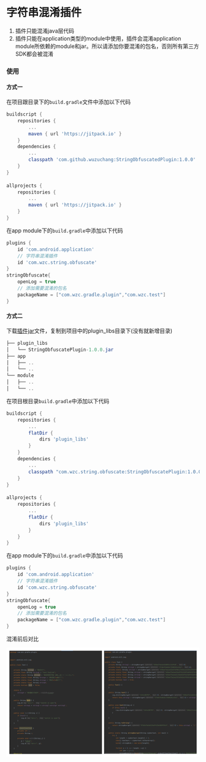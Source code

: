 # 字符串混淆插件

1. 插件只能混淆java层代码
2. 插件只能在application类型的module中使用，插件会混淆application module所依赖的module和jar。所以请添加你要混淆的包名，否则所有第三方SDK都会被混淆

### 使用

#### 方式一

在项目跟目录下的`build.gradle`文件中添加以下代码

```groovy
buildscript {
    repositories {
        ...
        maven { url 'https://jitpack.io' }
    }
    dependencies {
        ...
        classpath 'com.github.wuzuchang:StringObfuscatedPlugin:1.0.0'
    }
}

allprojects {
    repositories {
        ...
        maven { url 'https://jitpack.io' }
    }
}
```

在app module下的`build.gradle`中添加以下代码

```groovy
plugins {
    id 'com.android.application'
    // 字符串混淆插件
    id 'com.wzc.string.obfuscate'
}
stringObfuscate{
    openLog = true
    // 添加需要混淆的包名
    packageName = ["com.wzc.gradle.plugin","com.wzc.test"] 
}
```

#### 方式二

下载[插件jar](https://github.com/wuzuchang/StringObfuscatedPlugin/raw/master/plugin_libs/StringObfuscatePlugin-1.0.0.jar)文件，复制到项目中的plugin_libs目录下(没有就新增目录)

```java
├── plugin_libs
│   └── StringObfuscatePlugin-1.0.0.jar
├── app
│   ├── ..
│   └── ..
└── module
│   ├── ..
│   └── ..
```

在项目根目录`build.gradle`中添加以下代码

```groovy
buildscript {
    repositories {
        ...
        flatDir {
            dirs 'plugin_libs'
        }
    }
    dependencies {
        ...
        classpath "com.wzc.string.obfuscate:StringObfuscatePlugin:1.0.0"
    }
}

allprojects {
    repositories {
        ...
        flatDir {
            dirs 'plugin_libs'
        }
    }
}
```

在app module下的`build.gradle`中添加以下代码

```groovy
plugins {
    id 'com.android.application'
    // 字符串混淆插件
    id 'com.wzc.string.obfuscate'
}
stringObfuscate{
    openLog = true
    // 添加需要混淆的包名
    packageName = ["com.wzc.gradle.plugin","com.wzc.test"] 
}
```

混淆前后对比

<img src="resources/diff.png" alt="diff"/>

